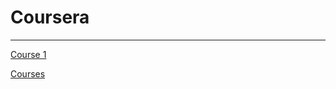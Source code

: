 # Coursera

---

[Course 1](Coursera%20d2bba0fb7c0b479c8ad63687b33c4853/Course%201%20412adcb0f81d4c599eaec1baa1f0a440.md)

[Courses](Coursera%20d2bba0fb7c0b479c8ad63687b33c4853/Courses%20f13ddd8d0c7d4e0989fdf9e4c89b8eb6.csv)
